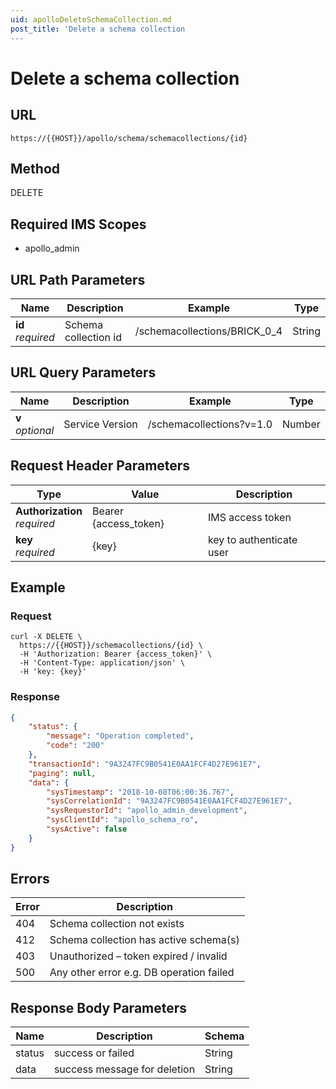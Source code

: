 ```yaml
---
uid: apolloDeleteSchemaCollection.md
post_title: 'Delete a schema collection
---
```

# Delete a schema collection

## URL

`https://{{HOST}}/apollo/schema/schemacollections/{id}`

## Method

<div class="delete">DELETE</div>

## Required IMS Scopes

* apollo_admin

## URL Path Parameters

|Name|Description|Example|Type|
|---|---|---|---|
|**id** <br>*required*|Schema collection id|/schemacollections/BRICK_0_4|String|

## URL Query Parameters

|Name|Description|Example|Type|
|---|---|---|---|
|**v** <br>*optional*|Service Version|/schemacollections?v=1.0|Number|

## Request Header Parameters

|Type|Value|Description|
|---|---|---|
|**Authorization** <br>*required*|Bearer {access_token}|IMS access token|
|**key** <br>*required*|{key}|key to authenticate user|


## Example

### Request

```shell
curl -X DELETE \
  https://{{HOST}}/schemacollections/{id} \
  -H 'Authorization: Bearer {access_token}' \
  -H 'Content-Type: application/json' \
  -H 'key: {key}'
```

### Response

```json
{
    "status": {
        "message": "Operation completed",
        "code": "200"
    },
    "transactionId": "9A3247FC9B0541E0AA1FCF4D27E961E7",
    "paging": null,
    "data": {
        "sysTimestamp": "2018-10-08T06:00:36.767",
        "sysCorrelationId": "9A3247FC9B0541E0AA1FCF4D27E961E7",
        "sysRequestorId": "apollo_admin_development",
        "sysClientId": "apollo_schema_ro",
        "sysActive": false
    }
}
```

## Errors

|Error|Description|
|---|---|
|404|Schema collection not exists				   |
|412|Schema collection has active schema(s)		   |
|403|Unauthorized – token expired / invalid 	   |
|500|Any other error e.g. DB operation failed	   |


## Response Body Parameters

|Name|Description|Schema|
|---|---|---|
|status         |success or failed|String |
|data    		|success message for deletion |String|
